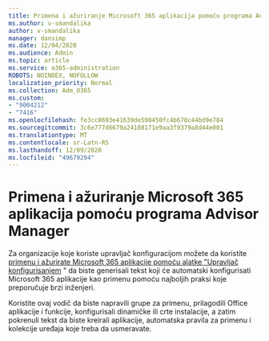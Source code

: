 ```yaml
---
title: Primena i ažuriranje Microsoft 365 aplikacija pomoću programa Advisor Manager
ms.author: v-smandalika
author: v-smandalika
manager: dansimp
ms.date: 12/04/2020
ms.audience: Admin
ms.topic: article
ms.service: o365-administration
ROBOTS: NOINDEX, NOFOLLOW
localization_priority: Normal
ms.collection: Adm_O365
ms.custom:
- "9004212"
- "7416"
ms.openlocfilehash: fe3cc8693e41639de590450fc4b678c44bd9e784
ms.sourcegitcommit: 3c6e777d6679a24108171e9aa3f9379a8d44e001
ms.translationtype: MT
ms.contentlocale: sr-Latn-RS
ms.lasthandoff: 12/09/2020
ms.locfileid: "49679294"
---
```

# <a name="deploy-and-update-microsoft-365-apps-with-configuration-manager-advisor"></a>Primena i ažuriranje Microsoft 365 aplikacija pomoću programa Advisor Manager

Za organizacije koje koriste upravljač konfiguracijom možete da koristite [primenu i ažurirate Microsoft 365 aplikacije pomoću alatke "Upravljač konfigurisanjem](https://admin.microsoft.com/adminportal/home#/oppinstall) " da biste generisali tekst koji će automatski konfigurisati Microsoft 365 aplikacije kao primenu pomoću najboljih praksi koje preporučuje brzi inženjeri.

Koristite ovaj vodič da biste napravili grupe za primenu, prilagodili Office aplikacije i funkcije, konfigurisali dinamičke ili crte instalacije, a zatim pokrenuli tekst da biste kreirali aplikacije, automatska pravila za primenu i kolekcije uređaja koje treba da usmeravate.
